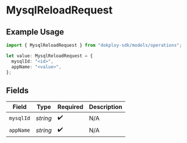 # MysqlReloadRequest

## Example Usage

```typescript
import { MysqlReloadRequest } from "dokploy-sdk/models/operations";

let value: MysqlReloadRequest = {
  mysqlId: "<id>",
  appName: "<value>",
};
```

## Fields

| Field              | Type               | Required           | Description        |
| ------------------ | ------------------ | ------------------ | ------------------ |
| `mysqlId`          | *string*           | :heavy_check_mark: | N/A                |
| `appName`          | *string*           | :heavy_check_mark: | N/A                |